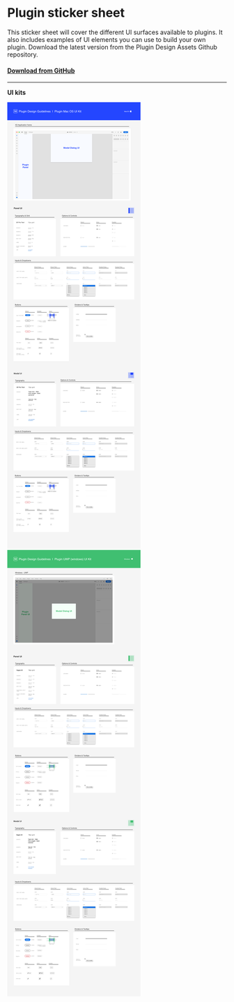 # Plugin sticker sheet
This sticker sheet will cover the different UI surfaces available to plugins. It also includes examples of UI elements you can use to build your own plugin. Download the latest version from the Plugin Design Assets Github repository. 

#### [Download from GitHub](https://github.com/AdobeXD/plugin-design-assets/blob/master/Sticker_sheet_XD_plugins.xd?raw=true "Download from GitHub repo")

---

**UI kits**

![MacOS UI Kit](../ux-images/Plugin-MacOS-UIKit.png)
![Windows UI Kit](../ux-images/Plugin-UWP-UIKit.png)
